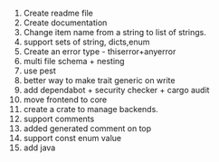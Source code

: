 1. Create readme file
2. Create documentation
3. Change item name from a string to list of strings.
4. support sets of string, dicts,enum
4. Create an error type - thiserror+anyerror
4. multi file schema + nesting
5. use pest
5. better way to make trait generic on write
6. add dependabot + security checker + cargo audit
7. move frontend to core
8. create a crate to manage backends.
10. support comments
9. added generated comment on top
12. support const enum value
13. add java
